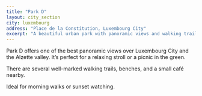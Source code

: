```yaml
---
title: "Park D"
layout: city_section
city: luxembourg
address: "Place de la Constitution, Luxembourg City"
excerpt: "A beautiful urban park with panoramic views and walking trails."
---
```


Park D offers one of the best panoramic views over Luxembourg City and the Alzette valley. It’s perfect for a relaxing stroll or a picnic in the green.

There are several well-marked walking trails, benches, and a small café nearby.

Ideal for morning walks or sunset watching.

